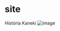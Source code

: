 # site
 História Kaneki
![image](https://github.com/DaviAfonso0/site-8/assets/73261045/78abeae4-62d1-431c-879c-1a70df59bf31)


